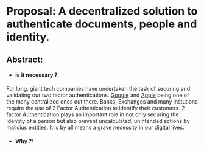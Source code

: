 # Proposal: A decentralized solution to authenticate documents, people and identity.

## Abstract: 

- #### is it necessary ?:
For long, giant tech companies have undertaken the task of securing and validating our two factor authentications. [Google](https://www.google.com/landing/2step/) and [Apple](https://support.apple.com/en-in/HT204915) being one of the many centralized ones out there. 
Banks, Exchanges and many instutions require the use of 2 Factor Authentication to identify their customers. 2 factor Authentication plays an important role in not only securing the identity of a person but also prevent uncalculated, unintended actions by malicius entities. It is by all means a grave necessity in our digital lives.

- #### Why ?:

